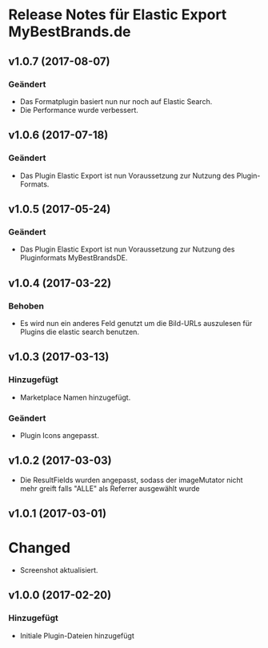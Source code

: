 # Release Notes für Elastic Export MyBestBrands.de

## v1.0.7 (2017-08-07)  

### Geändert
- Das Formatplugin basiert nun nur noch auf Elastic Search.
- Die Performance wurde verbessert.

## v1.0.6 (2017-07-18)  

### Geändert
- Das Plugin Elastic Export ist nun Voraussetzung zur Nutzung des Plugin-Formats.

## v1.0.5 (2017-05-24)

### Geändert
- Das Plugin Elastic Export ist nun Voraussetzung zur Nutzung des Pluginformats MyBestBrandsDE.

## v1.0.4 (2017-03-22)

### Behoben
- Es wird nun ein anderes Feld genutzt um die Bild-URLs auszulesen für Plugins die elastic search benutzen.

## v1.0.3 (2017-03-13)

### Hinzugefügt
- Marketplace Namen hinzugefügt.

### Geändert
- Plugin Icons angepasst.

## v1.0.2 (2017-03-03)
- Die ResultFields wurden angepasst, sodass der imageMutator nicht mehr greift falls "ALLE" als Referrer ausgewählt wurde

## v1.0.1 (2017-03-01)

# Changed
- Screenshot aktualisiert.

## v1.0.0 (2017-02-20)

### Hinzugefügt
- Initiale Plugin-Dateien hinzugefügt